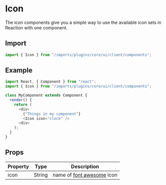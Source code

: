 # Icon

The icon components give you a simple way to use the available icon sets in Reaction with one component.

## Import

```javascript
import { Icon } from "/imports/plugins/core/ui/client/components";
```

## Example

```javascript
import React, { Component } from "react";
import { Icon } from "/imports/plugins/core/ui/client/components";

class MyComponent extends Component {
  render() {
    return (
      <div>
        {"Things in my component"}
        <Icon icon="clock" />
      <div>
    );
  }
}
```

## Props

Property | Type   | Description
-------- | ------ | ------------------------------------------------------------------------
icon     | String | name of [font awesome](https://fortawesome.github.io/Font-Awesome/) icon

